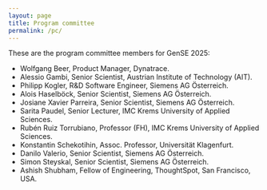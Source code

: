 ```yaml
---
layout: page
title: Program committee
permalink: /pc/
---
```


These are the program committee members for GenSE 2025:

- Wolfgang Beer, Product Manager, Dynatrace.
- Alessio Gambi, Senior Scientist, Austrian Institute of Technology (AIT).
- Philipp Kogler, R&D Software Engineer, Siemens AG Österreich.
- Alois Haselböck, Senior Scientist, Siemens AG Österreich.
- Josiane Xavier Parreira, Senior Scientist, Siemens AG Österreich.
- Sarita Paudel, Senior Lecturer, IMC Krems University of Applied Sciences.
- Rubén Ruiz Torrubiano, Professor (FH), IMC Krems University of Applied Sciences.
- Konstantin Schekotihin, Assoc. Professor, Universität Klagenfurt.
- Danilo Valerio, Senior Scientist, Siemens AG Österreich.
- Simon Steyskal, Senior Scientist, Siemens AG Österreich.
- Ashish Shubham, Fellow of Engineering, ThoughtSpot, San Francisco, USA.





